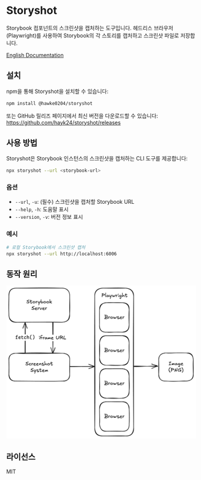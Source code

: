 # Storyshot

Storybook 컴포넌트의 스크린샷을 캡처하는 도구입니다. 헤드리스 브라우저(Playwright)를 사용하여 Storybook의 각 스토리를 캡처하고 스크린샷 파일로 저장합니다.

[English Documentation](./README.md)

## 설치

npm을 통해 Storyshot을 설치할 수 있습니다:

```bash
npm install @hawke0204/storyshot
```

또는 GitHub 릴리즈 페이지에서 최신 버전을 다운로드할 수 있습니다:
https://github.com/hayk24/storyshot/releases

## 사용 방법

Storyshot은 Storybook 인스턴스의 스크린샷을 캡처하는 CLI 도구를 제공합니다:

```bash
npx storyshot --url <storybook-url>
```

### 옵션

- `--url`, `-u`: (필수) 스크린샷을 캡처할 Storybook URL
- `--help`, `-h`: 도움말 표시
- `--version`, `-v`: 버전 정보 표시

### 예시

```bash
# 로컬 Storybook에서 스크린샷 캡처
npx storyshot --url http://localhost:6006
```

## 동작 원리

![Architecture](./architecture.png)

## 라이선스

MIT
